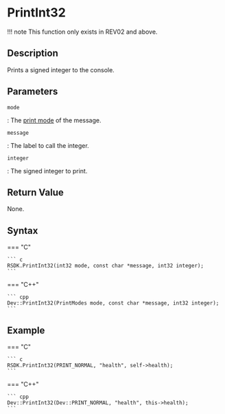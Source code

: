 # PrintInt32

!!! note
    This function only exists in REV02 and above.

## Description
Prints a signed integer to the console.

## Parameters
`mode`

:   The [print mode](TODO) of the message.

`message`

:   The label to call the integer.

`integer`

:   The signed integer to print.

## Return Value
None.

## Syntax
=== "C"

	``` c
	RSDK.PrintInt32(int32 mode, const char *message, int32 integer);
	```

=== "C++"

	``` cpp
	Dev::PrintInt32(PrintModes mode, const char *message, int32 integer);
	```

## Example
=== "C"

	``` c
	RSDK.PrintInt32(PRINT_NORMAL, "health", self->health);
	```

=== "C++"

	``` cpp
	Dev::PrintInt32(Dev::PRINT_NORMAL, "health", this->health);
	```